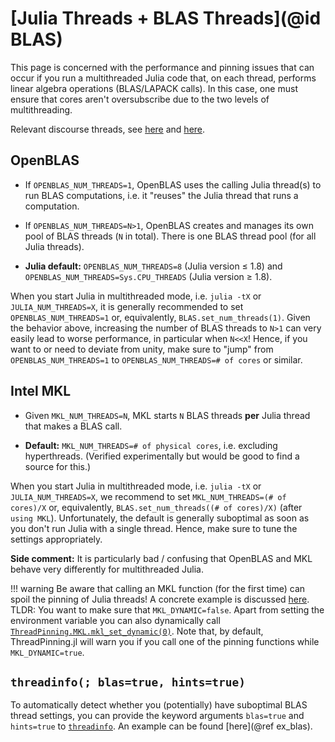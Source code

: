 # [Julia Threads + BLAS Threads](@id BLAS)

This page is concerned with the performance and pinning issues that can occur if you run a multithreaded Julia code that, on each thread, performs linear algebra operations (BLAS/LAPACK calls). In this case, one must ensure that cores aren't oversubscribe due to the two levels of multithreading.

Relevant discourse threads, see [here](https://discourse.julialang.org/t/matrix-multiplication-is-slower-when-multithreading-in-julia/56227/12?u=carstenbauer) and [here](https://discourse.julialang.org/t/regarding-the-multithreaded-performance-of-openblas/75450/5?u=carstenbauer).

## OpenBLAS

* If `OPENBLAS_NUM_THREADS=1`, OpenBLAS uses the calling Julia thread(s) to run BLAS computations, i.e. it "reuses" the Julia thread that runs a computation.

* If `OPENBLAS_NUM_THREADS=N>1`, OpenBLAS creates and manages its own pool of BLAS threads (`N` in total). There is one BLAS thread pool (for all Julia threads).

* **Julia default:** `OPENBLAS_NUM_THREADS=8` (Julia version ≤ 1.8) and `OPENBLAS_NUM_THREADS=Sys.CPU_THREADS` (Julia version ≥ 1.8).

When you start Julia in multithreaded mode, i.e. `julia -tX` or `JULIA_NUM_THREADS=X`, it is generally recommended to set `OPENBLAS_NUM_THREADS=1` or, equivalently, `BLAS.set_num_threads(1)`. Given the behavior above, increasing the number of BLAS threads to `N>1` can very easily lead to worse performance, in particular when `N<<X`! Hence, if you want to or need to deviate from unity, make sure to "jump" from `OPENBLAS_NUM_THREADS=1` to `OPENBLAS_NUM_THREADS=# of cores` or similar.

## Intel MKL

* Given `MKL_NUM_THREADS=N`, MKL starts `N` BLAS threads **per** Julia thread that makes a BLAS call.

* **Default:** `MKL_NUM_THREADS=# of physical cores`, i.e. excluding hyperthreads. (Verified experimentally but would be good to find a source for this.)

When you start Julia in multithreaded mode, i.e. `julia -tX` or `JULIA_NUM_THREADS=X`, we recommend to set `MKL_NUM_THREADS=(# of cores)/X` or, equivalently, `BLAS.set_num_threads((# of cores)/X)` (after `using MKL`). Unfortunately, the default is generally suboptimal as soon as you don't run Julia with a single thread. Hence, make sure to tune the settings appropriately.

**Side comment:** It is particularly bad / confusing that OpenBLAS and MKL behave very differently for multithreaded Julia.

!!! warning
    Be aware that calling an MKL function (for the first time) can spoil the pinning of Julia threads! A concrete example is discussed [here](https://discourse.julialang.org/t/julia-thread-affinity-not-persistent-when-calling-mkl-function/74560). TLDR: You want to make sure that `MKL_DYNAMIC=false`. Apart from setting the environment variable you can also dynamically call [`ThreadPinning.MKL.mkl_set_dynamic(0)`](@ref). Note that, by default, ThreadPinning.jl will warn you if you call one of the pinning functions while `MKL_DYNAMIC=true`.

## `threadinfo(; blas=true, hints=true)`

To automatically detect whether you (potentially) have suboptimal BLAS thread settings, you can provide the keyword arguments `blas=true` and `hints=true` to [`threadinfo`](@ref). An example can be found [here](@ref ex_blas).